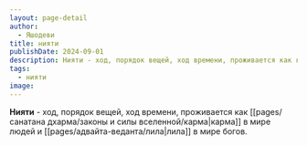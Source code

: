```yaml
---
layout: page-detail
author:
  - Яшодеви
title: нияти
publishDate: 2024-09-01
description: Нияти - ход, порядок вещей, ход времени, проживается как карма в мире людей и лила в мире богов.
tags:
  - нияти
image:
---
```

**Нияти** - ход, порядок вещей, ход времени, проживается как [[pages/санатана дхарма/законы и силы вселенной/карма|карма]] в мире людей и [[pages/адвайта-веданта/лила|лила]] в мире богов.

